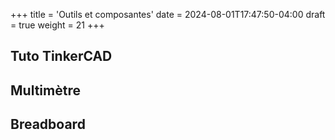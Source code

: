 +++
title = 'Outils et composantes'
date = 2024-08-01T17:47:50-04:00
draft = true
weight = 21
+++

## Tuto TinkerCAD

## Multimètre

## Breadboard



